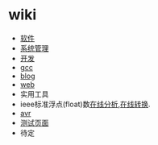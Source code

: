 # wiki

* [软件](/soft/index)
* [系统管理](sys-manage/index)
* [开发](dev/index)
* [gcc](gcc/index)
* [blog](blog/index)
* [web](web/index)
* 实用工具
* ieee标准浮点(float)数[在线分析](http://babbage.cs.qc.cuny.edu/IEEE-754/),[在线转换](http://www.binaryconvert.com/).
* [avr](avr/index)
* [测试页面](test/test)
* 待定
